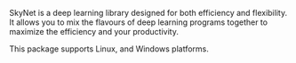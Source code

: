 SkyNet is a deep learning library designed for both efficiency and flexibility. It allows you to mix the flavours of deep learning programs together to maximize the efficiency and your productivity.

This package supports Linux, and Windows platforms.